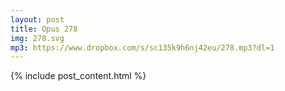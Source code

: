 ```yaml
---
layout: post
title: Opus 278
img: 278.svg
mp3: https://www.dropbox.com/s/sc135k9h6nj42eu/278.mp3?dl=1
---
```


{% include post_content.html %}
